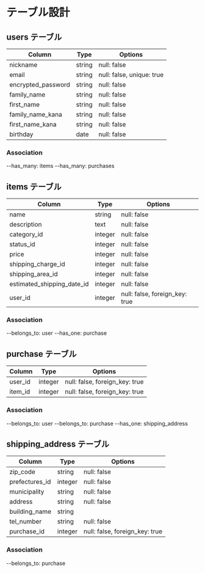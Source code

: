 # テーブル設計

## users テーブル

| Column             | Type   | Options                   |
| ------------------ | ------ | ------------------------- |
| nickname           | string | null: false               |
| email              | string | null: false, unique: true |
| encrypted_password | string | null: false               |
| family_name        | string | null: false               |
| first_name         | string | null: false               |
| family_name_kana   | string | null: false               |
| first_name_kana    | string | null: false               |
| birthday           | date   | null: false               |

### Association
--has_many: items
--has_many: purchases

## items テーブル

| Column                     | Type    | Options                        |
| -------------------------- | ------- | ------------------------------ |
| name                       | string  | null: false                    |
| description                | text    | null: false                    |
| category_id                | integer | null: false                    |
| status_id                  | integer | null: false                    |
| price                      | integer | null: false                    |
| shipping_charge_id         | integer | null: false                    |
| shipping_area_id           | integer | null: false                    |
| estimated_shipping_date_id | integer | null: false                    |
| user_id                    | integer | null: false, foreign_key: true |

### Association
--belongs_to: user
--has_one: purchase

## purchase テーブル

| Column  | Type    | Options                        |
| ------- | ------- | ------------------------------ |
| user_id | integer | null: false, foreign_key: true |
| item_id | integer | null: false, foreign_key: true |

### Association
--belongs_to: user
--belongs_to: purchase
--has_one: shipping_address

## shipping_address テーブル

| Column         | Type    | Options                        |
| -------------- | ------- | ------------------------------ |
| zip_code       | string  | null: false                    |
| prefectures_id | integer | null: false                    |
| municipality   | string  | null: false                    |
| address        | string  | null: false                    |
| building_name  | string  |                                |
| tel_number     | string  | null: false                    |
| purchase_id    | integer | null: false, foreign_key: true |

### Association
--belongs_to: purchase